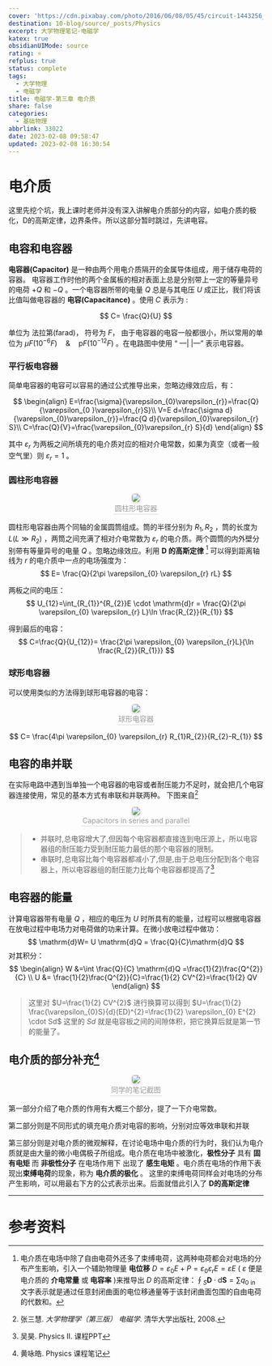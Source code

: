 ```yaml
---
cover: 'https://cdn.pixabay.com/photo/2016/06/08/05/45/circuit-1443256__480.jpg'
destination: 10-blog/source/_posts/Physics
excerpt: 大学物理笔记-电磁学
katex: true
obsidianUIMode: source
rating: ⭐
refplus: true
status: complete
tags:
  - 大学物理
  - 电磁学
title: 电磁学-第三章 电介质
share: false
categories:
  - 基础物理
abbrlink: 33022
date: 2023-02-08 09:58:47
updated: 2023-02-08 16:30:54
---
```

# 电介质
这里先挖个坑，我上课时老师并没有深入讲解电介质部分的内容，如电介质的极化，D的高斯定律，边界条件。所以这部分暂时跳过，先讲电容。

## 电容和电容器
**电容器(Capacitor)** 是一种由两个用电介质隔开的金属导体组成，用于储存电荷的容器。
电容器工作时他的两个金属板的相对表面上总是分别带上一定的等量异号的电荷 $+Q$ 和 $-Q$ 。一个电容器所带的电量 $Q$ 总是与其电压 $U$ 成正比，我们将该比值叫做电容器的 **电容(Capacitance)** 。使用 $C$ 表示为 :

$$
C= \frac{Q}{U}
$$

单位为 法拉第(farad)， 符号为 $F$， 由于电容器的电容一般都很小，所以常用的单位为 $\mu F(10^{-6}F)  \quad \& \quad \mathrm{p} F(10^{-12}F)$  。在电路图中使用 “ —| |—” 表示电容器。

### 平行板电容器
简单电容器的电容可以容易的通过公式推导出来，忽略边缘效应后，有：

$$
\begin{align}
E=\frac{\sigma}{\varepsilon_{0}\varepsilon_{r}}=\frac{Q}{\varepsilon_{0 }\varepsilon_{r}S}\\
V=E d=\frac{\sigma d}{\varepsilon_{0}\varepsilon_{r}}=\frac{Q d}{\varepsilon_{0}\varepsilon_{r} S}\\
C=\frac{Q}{V}=\frac{\varepsilon_{0}\varepsilon_{r} S}{d}
\end{align}
$$

其中 $\varepsilon_{r}$ 为两板之间所填充的电介质对应的相对介电常数，如果为真空（或者一般空气里）则 $\varepsilon_{r}=1$  。

### 圆柱形电容器

<center>
    <img style="border-radius: 0.3125em;
    box-shadow: 0 2px 4px 0 rgba(34,36,38,.12),0 2px 10px 0 rgba(34,36,38,.08);"
    src="https://i.imgur.com/kUKNOeH.png">
    <br>
    <div style="color:orange; border-bottom: 1px solid #d9d9d9;
    display: inline-block;
    color: #999;
    padding: 2px;">圆柱形电容器
    </div>
</center>


圆柱形电容器由两个同轴的金属圆筒组成。筒的半径分别为 $R_{1}, R_{2}$  ，筒的长度为 $L(L \gg R_{2})$  ，两筒之间充满了相对介电常数为 $\varepsilon_{r}$ 的电介质。两个圆筒的内外壁分别带有等量异号的电量 $Q$ 。忽略边缘效应。利用 **D 的高斯定律** [^简单介绍] 可以得到距离轴线为 $r$ 的电介质中一点的电场强度为：
$$
E= \frac{Q}{2\pi \varepsilon_{0} \varepsilon_{r}  rL}
$$

两板之间的电压：
$$
U_{12}=\int_{R_{1}}^{R_{2}}E \cdot \mathrm{d}r = \frac{Q}{2\pi \varepsilon_{0} \varepsilon_{r} L}\ln \frac{R_{2}}{R_{1}}
$$

得到最后的电容：
$$
C=\frac{Q}{U_{12}}= \frac{2\pi \varepsilon_{0}  \varepsilon_{r}L}{\ln \frac{R_{2}}{R_{1}}}
$$

### 球形电容器
可以使用类似的方法得到球形电容器的电容：

<center>
    <img style="border-radius: 0.3125em;
    box-shadow: 0 2px 4px 0 rgba(34,36,38,.12),0 2px 10px 0 rgba(34,36,38,.08);"
    src="https://i.imgur.com/4SLteJ6.png">
    <br>
    <div style="color:orange; border-bottom: 1px solid #d9d9d9;
    display: inline-block;
    color: #999;
    padding: 2px;">球形电容器
    </div>
</center>

$$
C= \frac{4\pi \varepsilon_{0}  \varepsilon_{r} R_{1}R_{2}}{R_{2}-R_{1}}
$$

## 电容的串并联
在实际电路中遇到当单独一个电容器的电容或者耐压能力不足时，就会把几个电容器连接使用，常见的基本方式有串联和并联两种。
下图来自[^1]

<center>
    <img style="border-radius: 0.3125em;
    box-shadow: 0 2px 4px 0 rgba(34,36,38,.12),0 2px 10px 0 rgba(34,36,38,.08);"
    src="https://i.imgur.com/dkFv4D4.png">
    <br>
    <div style="color:orange; border-bottom: 1px solid #d9d9d9;
    display: inline-block;
    color: #999;
    padding: 2px;">Capacitors in series and parallel
    </div>
</center>

> - 并联时,总电容增大了,但因每个电容器都直接连到电压源上，所以电容器组的耐压能力受到耐压能力最低的那个电容器的限制。
> - 串联时,总电容比每个电容器都减小了,但是,由于总电压分配到各个电容器上，所以电容器组的耐压能力比每个电容器都提高了[^2]

## 电容器的能量
计算电容器带有电量 $Q$ ，相应的电压为 $U$ 时所具有的能量，过程可以根据电容器在放电过程中电场力对电荷做的功来计算。在微小放电过程中做功：
$$
\mathrm{d}W= U \mathrm{d}Q = \frac{Q}{C}\mathrm{d}Q
$$
对其积分：
$$
\begin{align} 
W &=\int \frac{Q}{C} \mathrm{d}Q =\frac{1}{2}\frac{Q^{2}}{C} \\
U &= \frac{1}{2}\frac{Q^{2}}{C}=\frac{1}{2} CV^{2}=\frac{1}{2} QV
\end{align} 
$$
> 这里对 $U=\frac{1}{2} CV^{2}$ 进行换算可以得到 $U=\frac{1}{2} \frac{\varepsilon_{0}S}{d}(ED)^{2}=\frac{1}{2} \varepsilon_{0} E^{2} \cdot Sd$
> 这里的 $Sd$ 就是电容板之间的间隙体积，把它换算后就是第一节的能量了。

## 电介质的部分补充[^3]

<center>
    <img style="border-radius: 0.3125em;
    box-shadow: 0 2px 4px 0 rgba(34,36,38,.12),0 2px 10px 0 rgba(34,36,38,.08);"
    src="https://i.imgur.com/alH2AlV.png">
    <br>
    <div style="color:orange; border-bottom: 1px solid #d9d9d9;
    display: inline-block;
    color: #999;
    padding: 2px;">同学的笔记截图
    </div>
</center>

第一部分介绍了电介质的作用有大概三个部分，提了一下介电常数。

第二部分则是不同形式的填充电介质对电容的影响，分别对应等效串联和并联

第三部分则是对电介质的微观解释，在讨论电场中电介质的行为时，我们认为电介质就是由大量的微小电偶极子所组成。电介质在电场中被激化，**极性分子** 具有 **固有电矩** 而 **非极性分子** 在电场作用下 出现了 **感生电矩** 。电介质在电场的作用下表现出**束缚电荷**的现象，称为 **电介质的极化** 。 这里的束缚电荷同样会对电场的分布产生影响，可以用最右下方的公式表示出来。后面就借此引入了 **D的高斯定律**

****

# 参考资料

[^简单介绍]: 电介质在电场中除了自由电荷外还多了束缚电荷，这两种电荷都会对电场的分布产生影响，引入一个辅助物理量 **电位移** $D=\varepsilon_{0}E +P = \varepsilon_{0} \varepsilon_{r} E =\varepsilon E$  ( $\varepsilon$ 便是电介质的 **介电常量** 或 **电容率** )来推导出 $D$ 的高斯定律：$\oint_S \boldsymbol{D} \cdot \mathrm{d} \boldsymbol{S}=\sum q_{0 \text { in }}$ 文字表示就是通过任意封闭曲面的电位移通量等于该封闭曲面包围的自由电荷的代数和。
[^1]: 张三慧. *大学物理学（第三版） 电磁学*. 清华大学出版社, 2008.
[^2]: 吴昊. Physics II. 课程PPT
[^3]: 黄咏皓. Physics 课程笔记